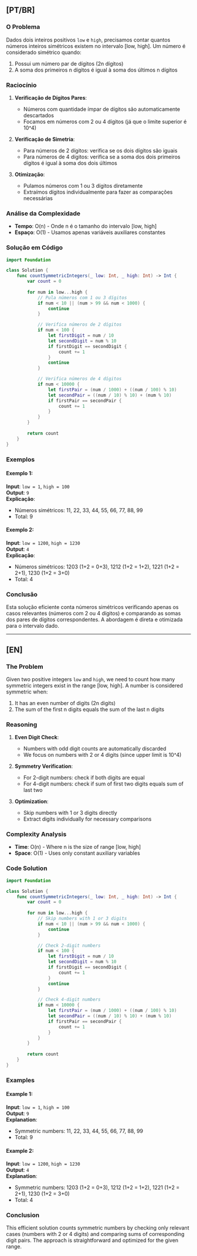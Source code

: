 ## [PT/BR]

### O Problema

Dados dois inteiros positivos `low` e `high`, precisamos contar quantos números inteiros simétricos existem no intervalo [low, high]. Um número é considerado simétrico quando:

1. Possui um número par de dígitos (2n dígitos)
2. A soma dos primeiros n dígitos é igual à soma dos últimos n dígitos

### Raciocínio

1. **Verificação de Dígitos Pares**:
   - Números com quantidade ímpar de dígitos são automaticamente descartados
   - Focamos em números com 2 ou 4 dígitos (já que o limite superior é 10^4)

2. **Verificação de Simetria**:
   - Para números de 2 dígitos: verifica se os dois dígitos são iguais
   - Para números de 4 dígitos: verifica se a soma dos dois primeiros dígitos é igual à soma dos dois últimos

3. **Otimização**:
   - Pulamos números com 1 ou 3 dígitos diretamente
   - Extraímos dígitos individualmente para fazer as comparações necessárias

### Análise da Complexidade

- **Tempo**: O(n) - Onde n é o tamanho do intervalo [low, high]
- **Espaço**: O(1) - Usamos apenas variáveis auxiliares constantes

### Solução em Código

```swift
import Foundation

class Solution {
    func countSymmetricIntegers(_ low: Int, _ high: Int) -> Int {
        var count = 0
        
        for num in low...high {
            // Pula números com 1 ou 3 dígitos
            if num < 10 || (num > 99 && num < 1000) {
                continue
            }

            // Verifica números de 2 dígitos
            if num < 100 {
                let firstDigit = num / 10
                let secondDigit = num % 10
                if firstDigit == secondDigit {
                    count += 1
                }
                continue
            }

            // Verifica números de 4 dígitos
            if num < 10000 {
                let firstPair = (num / 1000) + ((num / 100) % 10)
                let secondPair = ((num / 10) % 10) + (num % 10)
                if firstPair == secondPair {
                    count += 1
                }
            }
        }
        
        return count
    }
}
```

### Exemplos

#### Exemplo 1:
**Input**: `low = 1`, `high = 100`  
**Output**: `9`  
**Explicação**:
- Números simétricos: 11, 22, 33, 44, 55, 66, 77, 88, 99
- Total: 9

#### Exemplo 2:
**Input**: `low = 1200`, `high = 1230`  
**Output**: `4`  
**Explicação**:
- Números simétricos: 1203 (1+2 = 0+3), 1212 (1+2 = 1+2), 1221 (1+2 = 2+1), 1230 (1+2 = 3+0)
- Total: 4

### Conclusão

Esta solução eficiente conta números simétricos verificando apenas os casos relevantes (números com 2 ou 4 dígitos) e comparando as somas dos pares de dígitos correspondentes. A abordagem é direta e otimizada para o intervalo dado.

---

## [EN]

### The Problem

Given two positive integers `low` and `high`, we need to count how many symmetric integers exist in the range [low, high]. A number is considered symmetric when:

1. It has an even number of digits (2n digits)
2. The sum of the first n digits equals the sum of the last n digits

### Reasoning

1. **Even Digit Check**:
   - Numbers with odd digit counts are automatically discarded
   - We focus on numbers with 2 or 4 digits (since upper limit is 10^4)

2. **Symmetry Verification**:
   - For 2-digit numbers: check if both digits are equal
   - For 4-digit numbers: check if sum of first two digits equals sum of last two

3. **Optimization**:
   - Skip numbers with 1 or 3 digits directly
   - Extract digits individually for necessary comparisons

### Complexity Analysis

- **Time**: O(n) - Where n is the size of range [low, high]
- **Space**: O(1) - Uses only constant auxiliary variables

### Code Solution

```swift
import Foundation

class Solution {
    func countSymmetricIntegers(_ low: Int, _ high: Int) -> Int {
        var count = 0
        
        for num in low...high {
            // Skip numbers with 1 or 3 digits
            if num < 10 || (num > 99 && num < 1000) {
                continue
            }

            // Check 2-digit numbers
            if num < 100 {
                let firstDigit = num / 10
                let secondDigit = num % 10
                if firstDigit == secondDigit {
                    count += 1
                }
                continue
            }

            // Check 4-digit numbers
            if num < 10000 {
                let firstPair = (num / 1000) + ((num / 100) % 10)
                let secondPair = ((num / 10) % 10) + (num % 10)
                if firstPair == secondPair {
                    count += 1
                }
            }
        }
        
        return count
    }
}
```

### Examples

#### Example 1:
**Input**: `low = 1`, `high = 100`  
**Output**: `9`  
**Explanation**:
- Symmetric numbers: 11, 22, 33, 44, 55, 66, 77, 88, 99
- Total: 9

#### Example 2:
**Input**: `low = 1200`, `high = 1230`  
**Output**: `4`  
**Explanation**:
- Symmetric numbers: 1203 (1+2 = 0+3), 1212 (1+2 = 1+2), 1221 (1+2 = 2+1), 1230 (1+2 = 3+0)
- Total: 4

### Conclusion

This efficient solution counts symmetric numbers by checking only relevant cases (numbers with 2 or 4 digits) and comparing sums of corresponding digit pairs. The approach is straightforward and optimized for the given range.
